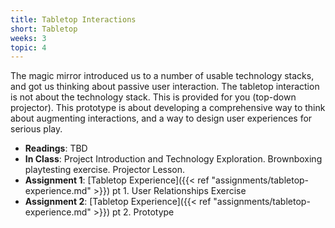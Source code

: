 ```yaml
---
title: Tabletop Interactions
short: Tabletop
weeks: 3
topic: 4
---
```


The magic mirror introduced us to a number of usable technology stacks, and got us thinking about passive user interaction.
The tabletop interaction is not about the technology stack. This is provided for you (top-down projector). This prototype is about developing a comprehensive way to think about augmenting interactions, and a way to design user experiences for serious play.

- **Readings**: TBD
- **In Class**: Project Introduction and Technology Exploration. Brownboxing playtesting exercise. Projector Lesson.
- **Assignment 1**: [Tabletop Experience]({{< ref "assignments/tabletop-experience.md" >}}) pt 1. User Relationships Exercise
- **Assignment 2**: [Tabletop Experience]({{< ref "assignments/tabletop-experience.md" >}}) pt 2. Prototype